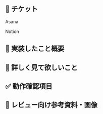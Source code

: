 ## 📝 チケット

<!-- Asana [ここにURLを入力] -->

Asana 

<!-- Notion [ここにURLを入力] -->

Notion 

## 💪 実装したこと概要


## 🧐 詳しく見て欲しいこと


## ✅ 動作確認項目

<!-- 
チェックボックス形式で書いて、確認が終わったものからチェックつけるようにするとやりやすいです
 -->

## 📄 レビュー向け参考資料・画像

<!--
公式ドキュメントなど
- [タイトル](URL)
 -->

